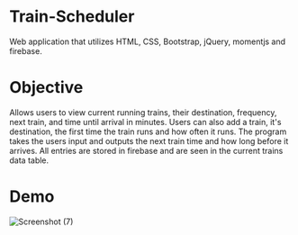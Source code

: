 # Train-Scheduler
Web application that utilizes HTML, CSS, Bootstrap, jQuery, momentjs and firebase.

# Objective
Allows users to view current running trains, their destination, frequency, next train, and time until arrival in minutes. Users can also add a train, it's destination, the first time the train runs and how often it runs. The program takes the users input and outputs the next train time and how long before it arrives. All entries are stored in firebase and are seen in the current trains data table. 

# Demo
![Screenshot (7)](https://user-images.githubusercontent.com/46547100/55270122-c1efa180-5271-11e9-96ab-29a4a86d461c.png)

